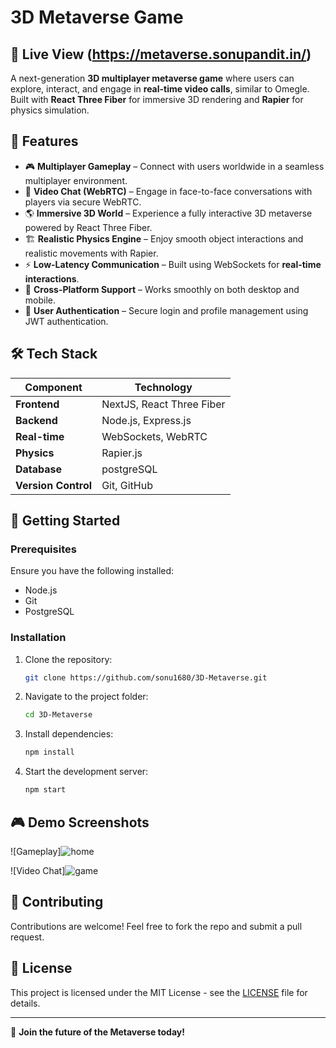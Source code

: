 # 3D Metaverse Game

## 🌟 Live View (https://metaverse.sonupandit.in/)

A next-generation **3D multiplayer metaverse game** where users can explore, interact, and engage in **real-time video calls**, similar to Omegle. Built with **React Three Fiber** for immersive 3D rendering and **Rapier** for physics simulation.

## 🌟 Features

- 🎮 **Multiplayer Gameplay** – Connect with users worldwide in a seamless multiplayer environment.
- 🎥 **Video Chat (WebRTC)** – Engage in face-to-face conversations with players via secure WebRTC.
- 🌎 **Immersive 3D World** – Experience a fully interactive 3D metaverse powered by React Three Fiber.
- 🏗️ **Realistic Physics Engine** – Enjoy smooth object interactions and realistic movements with Rapier.
- ⚡ **Low-Latency Communication** – Built using WebSockets for **real-time interactions**.
- 📱 **Cross-Platform Support** – Works smoothly on both desktop and mobile.
- 🔐 **User Authentication** – Secure login and profile management using JWT authentication.

## 🛠️ Tech Stack

| Component       | Technology |
|----------------|------------|
| **Frontend**   | NextJS, React Three Fiber |
| **Backend**    | Node.js, Express.js |
| **Real-time**  | WebSockets, WebRTC |
| **Physics**    | Rapier.js |
| **Database**   | postgreSQL |
| **Version Control** | Git, GitHub |

## 🚀 Getting Started

### Prerequisites

Ensure you have the following installed:
- Node.js
- Git
- PostgreSQL


### Installation

1. Clone the repository:
   ```bash
   git clone https://github.com/sonu1680/3D-Metaverse.git
   ```
2. Navigate to the project folder:
   ```bash
   cd 3D-Metaverse
   ```
3. Install dependencies:
   ```bash
   npm install
   ```
4. Start the development server:
   ```bash
   npm start
   ```

## 🎮 Demo Screenshots

![Gameplay]![home](https://github.com/user-attachments/assets/a1ae5c64-5b11-4b37-b218-2f0a701be6c0)


![Video Chat]![game](https://github.com/user-attachments/assets/688104ce-69ae-4c68-841d-ff570c83be42)


## 🤝 Contributing

Contributions are welcome! Feel free to fork the repo and submit a pull request.

## 📜 License

This project is licensed under the MIT License - see the [LICENSE](LICENSE) file for details.

---

🚀 **Join the future of the Metaverse today!**

